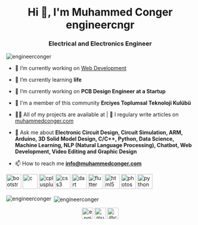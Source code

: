 <h1 align="center">Hi 👋, I'm Muhammed Conger engineercngr</h1>
<h3 align="center">Electrical and Electronics Engineer</h3>

<p align="left"> <img src="https://komarev.com/ghpvc/?username=engineerconger" alt="engineerconger" /> </p>

- 🔭 I’m currently working on [Web Development](http://muhammedconger.com)

- 🌱 I’m currently learning **life**

- 🤝 I’m currently working on **PCB Design Engineer at a Startup**

- 👯 I'm a member of this community **Erciyes Toplumsal Teknoloji Kulübü**

- 👨‍💻 All of my projects are available at | 📝 I regulary write articles on [muhammedconger.com](http://muhammedconger.com)

- 💬 Ask me about **Electronic Circuit Design, Circuit Simulation, ARM, Arduino, 3D Solid Model Design, C/C++, Python, Data Science, Machine Learning, NLP (Natural Language Processing), Chatbot, Web Development, Video Editing and Graphic Design**

- 📫 How to reach me **info@muhammedconger.com**

<p align="left"><img src="https://devicons.github.io/devicon/devicon.git/icons/bootstrap/bootstrap-plain.svg" alt="bootstrap" width="40" height="40"/> <img src="https://devicons.github.io/devicon/devicon.git/icons/c/c-original.svg" alt="c" width="40" height="40"/> <img src="https://devicons.github.io/devicon/devicon.git/icons/cplusplus/cplusplus-original.svg" alt="cplusplus" width="40" height="40"/> <img src="https://devicons.github.io/devicon/devicon.git/icons/css3/css3-original-wordmark.svg" alt="css3" width="40" height="40"/> <img src="https://www.vectorlogo.zone/logos/dartlang/dartlang-icon.svg" alt="dart" width="40" height="40"/> <img src="https://www.vectorlogo.zone/logos/flutterio/flutterio-icon.svg" alt="flutter" width="40" height="40"/> <img src="https://devicons.github.io/devicon/devicon.git/icons/html5/html5-original-wordmark.svg" alt="html5" width="40" height="40"/> <img src="https://devicons.github.io/devicon/devicon.git/icons/photoshop/photoshop-plain.svg" alt="photoshop" width="40" height="40"/> <img src="https://devicons.github.io/devicon/devicon.git/icons/python/python-original.svg" alt="python" width="40" height="40"/></p><p><img align="left" src="https://github-readme-stats.vercel.app/api/top-langs/?username=engineerconger&layout=compact&hide=html" alt="engineerconger" /></p>

<p>&nbsp;<img align="center" src="https://github-readme-stats.vercel.app/api?username=engineerconger&show_icons=true" alt="engineerconger" /></p>

<p align="center">
<a href="https://codepen.io/engineerconger" target="blank"><img align="center" src="https://cdn.jsdelivr.net/npm/simple-icons@3.0.1/icons/codepen.svg" alt="engineerconger" height="30" width="30" /></a>
<a href="https://linkedin.com/in/muhammed-conger" target="blank"><img align="center" src="https://cdn.jsdelivr.net/npm/simple-icons@3.0.1/icons/linkedin.svg" alt="muhammed-conger" height="30" width="30" /></a>
<a href="https://medium.com/@cngr.conger" target="blank"><img align="center" src="https://cdn.jsdelivr.net/npm/simple-icons@3.0.1/icons/medium.svg" alt="@cngr.conger" height="30" width="30" /></a>
</p>
